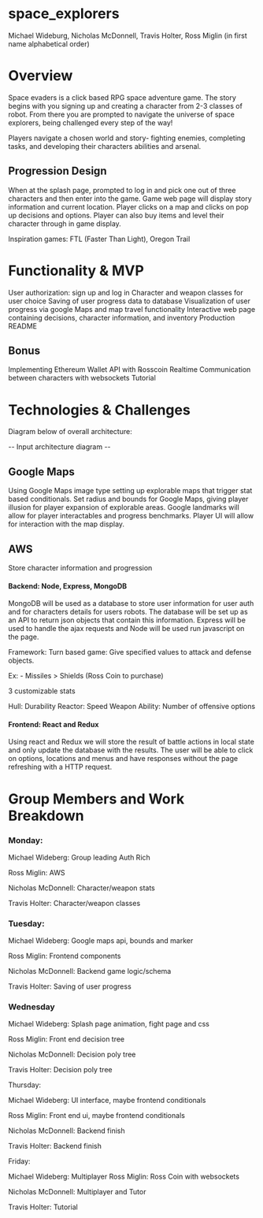 # space_explorers
Michael Wideburg, Nicholas McDonnell, Travis Holter, Ross Miglin (in first name alphabetical order)

# Overview
Space evaders is a click based RPG space adventure game. The story begins with you signing up and creating a character from 2-3 classes of robot. 
From there you are prompted to navigate the universe of space explorers, being challenged every step of the way!

Players navigate a chosen world and story- fighting enemies, completing tasks, and developing their characters abilities and arsenal.

## Progression Design
When at the splash page, prompted to log in and pick one out of three characters and then enter into the game.
Game web page will display story information and current location. 
Player clicks on a map and clicks on pop up decisions and options. 
Player can also buy items and level their character through in game display. 


Inspiration games: FTL (Faster Than Light), Oregon Trail



# Functionality & MVP

User authorization: sign up and log in
Character and weapon classes for user choice
Saving of user progress data to database
Visualization of user progress via google Maps and map travel functionality
Interactive web page containing decisions, character information, and inventory
Production README

## Bonus
Implementing Ethereum Wallet API with ℞osscoin
Realtime Communication between characters with websockets
Tutorial

# Technologies & Challenges

Diagram below of overall architecture:

-- Input architecture diagram --


## Google Maps 
  Using Google Maps image type setting up explorable maps that trigger stat based conditionals.
  Set radius and bounds for Google Maps, giving player illusion for player expansion of explorable areas. Google landmarks will allow for player interactables and     progress benchmarks. 
  Player UI will allow for interaction with the map display.


## AWS	
 Store character information and progression 
  
#### Backend: Node, Express, MongoDB
MongoDB will be used as a database to store user information for user auth and for characters details for users robots. The database will be set up as an API to return json objects that contain this information. Express will be used to handle the ajax requests and Node will be used run javascript on the page. 

Framework: 
Turn based game: Give specified values to attack and defense objects. 

  Ex: - Missiles > Shields (Ross Coin to purchase)
    
 3 customizable stats
 
 Hull: Durability
 Reactor: Speed
 Weapon Ability: Number of offensive options

#### Frontend: React and Redux
  Using react and Redux we will store the result of battle actions in local state and only update the database with the results. The user will be able to click on options, locations and menus and have responses without the page refreshing with a HTTP request.  
  
# Group Members and Work Breakdown




### Monday:
  Michael Wideberg:
Group leading 
Auth
Rich

  Ross Miglin:
AWS

  Nicholas McDonnell:
Character/weapon stats

  Travis Holter:
Character/weapon classes 

### Tuesday:
 Michael Wideberg: 
Google maps api, bounds and marker

 Ross Miglin: 
Frontend components 

 Nicholas McDonnell:
Backend game logic/schema 

 Travis Holter:
Saving of user progress


### Wednesday

 Michael Wideberg:
Splash page animation, fight page and css

 Ross Miglin:
Front end decision tree

 Nicholas McDonnell:
Decision poly tree

 Travis Holter:
Decision poly tree

Thursday:

 Michael Wideberg:
UI interface, maybe frontend conditionals

 Ross Miglin:
Front end ui, maybe frontend conditionals

 Nicholas McDonnell:
Backend finish

 Travis Holter:
Backend finish

Friday:

 Michael Wideberg: Multiplayer
 Ross Miglin: Ross Coin with websockets

 Nicholas McDonnell: Multiplayer and Tutor
 
 Travis Holter: Tutorial



  




